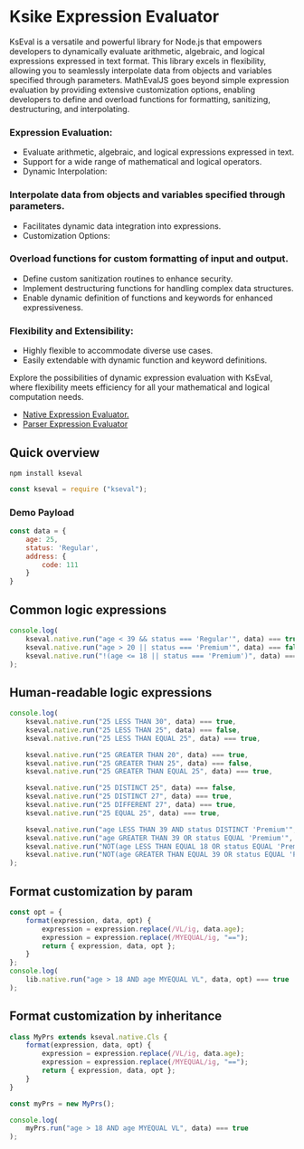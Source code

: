 # Ksike Expression Evaluator
KsEval is a versatile and powerful library for Node.js that empowers developers to dynamically evaluate arithmetic, algebraic, and logical expressions expressed in text format. This library excels in flexibility, allowing you to seamlessly interpolate data from objects and variables specified through parameters. MathEvalJS goes beyond simple expression evaluation by providing extensive customization options, enabling developers to define and overload functions for formatting, sanitizing, destructuring, and interpolating.

### Expression Evaluation:

- Evaluate arithmetic, algebraic, and logical expressions expressed in text.
- Support for a wide range of mathematical and logical operators.
- Dynamic Interpolation:

### Interpolate data from objects and variables specified through parameters.
- Facilitates dynamic data integration into expressions.
- Customization Options:

### Overload functions for custom formatting of input and output.
- Define custom sanitization routines to enhance security.
- Implement destructuring functions for handling complex data structures.
- Enable dynamic definition of functions and keywords for enhanced expressiveness.

### Flexibility and Extensibility:
- Highly flexible to accommodate diverse use cases.
- Easily extendable with dynamic function and keyword definitions.


Explore the possibilities of dynamic expression evaluation with KsEval, where flexibility meets efficiency for all your mathematical and logical computation needs.

- [Native Expression Evaluator.](doc/native.md) 
- [Parser Expression Evaluator](doc/parser.md)


## Quick overview

```
npm install kseval
```

```js
const kseval = require ("kseval");
```

### Demo Payload 
```js
const data = {
    age: 25,
    status: 'Regular',
    address: {
        code: 111
    }
}
```

## Common logic expressions
```js
console.log(
    kseval.native.run("age < 39 && status === 'Regular'", data) === true,
    kseval.native.run("age > 20 || status === 'Premium'", data) === false,
    kseval.native.run("!(age <= 18 || status === 'Premium')", data) === true,
);
```

## Human-readable logic expressions
```js
console.log(
    kseval.native.run("25 LESS THAN 30", data) === true,
    kseval.native.run("25 LESS THAN 25", data) === false,
    kseval.native.run("25 LESS THAN EQUAL 25", data) === true,

    kseval.native.run("25 GREATER THAN 20", data) === true,
    kseval.native.run("25 GREATER THAN 25", data) === false,
    kseval.native.run("25 GREATER THAN EQUAL 25", data) === true,

    kseval.native.run("25 DISTINCT 25", data) === false,
    kseval.native.run("25 DISTINCT 27", data) === true,
    kseval.native.run("25 DIFFERENT 27", data) === true,
    kseval.native.run("25 EQUAL 25", data) === true,

    kseval.native.run("age LESS THAN 39 AND status DISTINCT 'Premium'", data) === true,
    kseval.native.run("age GREATER THAN 39 OR status EQUAL 'Premium'", data) === false,
    kseval.native.run("NOT(age LESS THAN EQUAL 18 OR status EQUAL 'Premium')", data) === true,
    kseval.native.run("NOT(age GREATER THAN EQUAL 39 OR status EQUAL 'Premium')", data) === true,
);
```

## Format customization by param
```js
const opt = {
    format(expression, data, opt) {
        expression = expression.replace(/VL/ig, data.age);
        expression = expression.replace(/MYEQUAL/ig, "==");
        return { expression, data, opt };
    }
};
console.log(
    lib.native.run("age > 18 AND age MYEQUAL VL", data, opt) === true
);
```

## Format customization by inheritance
```js
class MyPrs extends kseval.native.Cls {
    format(expression, data, opt) {
        expression = expression.replace(/VL/ig, data.age);
        expression = expression.replace(/MYEQUAL/ig, "==");
        return { expression, data, opt };
    }
}

const myPrs = new MyPrs();

console.log(
    myPrs.run("age > 18 AND age MYEQUAL VL", data) === true
);
```
